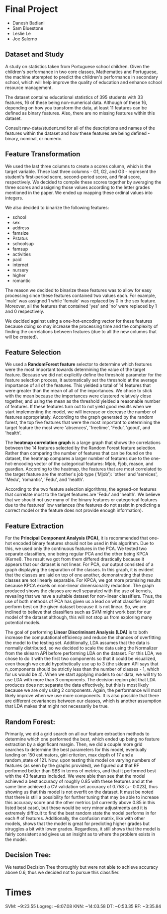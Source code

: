 # Final Project

- Danesh Badlani
- Sam Bluestone
- Leslie Le
- Joe Salerno

## Dataset and Study

A study on statistics taken from Portuguese school children. Given the children's performance in two core classes, Mathematics and Portuguese, the machine attempted to predict the children's performance in secondary school, which will help improve the quality of education and enhance school resource management.

The dataset contains educational statistics of 395 students with 33 features, 16 of these being non-numerical data. Although of these 16, depending on how you transform the data, at least 11 features can be defined as binary features. Also, there are no missing features within this dataset.

Consult raw-data/student.md for all of the descriptions and names of the features within the dataset and how these features are being defined - binary, nominal, or numeric.

## Feature Transformation

We used the last three columns to create a scores column, which is the target variable. These last three columns - G1, G2, and G3 - represent the student's first-period score, second-period score, and final score, respectively. We decided to compile these scores together by averaging the three scores and assigning those values according to the letter grades mentioned in the paper. We ended up mapping these ordinal values into integers.

We also decided to binarize the following features:

- school
- sex
- address
- famsize
- Pstatus
- schoolsup
- famsup
- activities
- paid
- internet
- nursery
- higher
- romantic

The reason we decided to binarize these features was to allow for easy processing since these features contained two values each. For example, 'male' was assigned 1 while 'female' was replaced by 0 in the sex feature. Moreover, all the features that contained 'yes' and 'no' were replaced by 1 and 0 respectively.

We decided against using a one-hot-encoding vector for these features because doing so may increase the processing time and the complexity of finding the correlations between features (due to all the new columns that will be created).

## Feature Selection

We used a **RandomForest feature** selector to determine which features were the most important towards determining the value of the target feature. Because we did not explicitly define the threshold parameter for the feature selection process, it automatically set the threshold at the average importance of all of the features. This yielded a total of 14 features that were greater than the mean of all of the importances. We chose to stick with the mean because the importances were clustered relatively close together, and using the mean as the threshold yielded a reasonable number of features. If these features turn out to not yield good results when we start implementing the model, we will increase or decrease the number of features appropriately. According to the graph generated by the random forest, the top five features that were the most important to determining the target feature the most were 'absences', 'freetime', 'Fedu', 'goout', and 'health'.

The **heatmap correlation graph** is a large graph that shows the correlations between the 14 features selected by the Random Forest feature selection. Rather than comparing the number of features that can be found on the dataset, the heatmap compares a larger number of features due to the one-hot-encoding vector of the categorical features: Mjob, Fjob, reason, and guardian. According to the heatmap, the features that are most correlated to the target feature are the mother's job type ('Mjob'): 'other' and 'services', 'Medu', 'romantic', 'Fedu', and 'health'.

According to the two feature selection algorithms, the agreed-on features that correlate most to the target features are 'Fedu' and 'health'. We believe that we should not use many of the binary features or categorical features due to the features' low variances (the features do not assist in predicting a correct model or the feature does not provide enough information).

## Feature Extraction

For the **Principal Component Analysis (PCA)**, it is recommended that one-hot encoded binary features should not be used in this algorithm. Due to this, we used only the continuous features in the PCA. We tested two separate classifiers, one being regular PCA and the other being KPCA (Kernel). The result we got from them differed drastically because it appears that our dataset is not linear. For PCA, our output consisted of a graph displaying the separation of the classes. In this graph, it is evident that the classes are laid on top of one another, demonstrating that these classes are not linearly separable. For KPCA, we got more promising results because KPCA excels on non-linear dimensionality reduction. The graph produced shows the classes are well separated with the use of kernels, revealing that we have a suitable dataset for non-linear classifiers. Thus, the use of both methods of PCA has given us a lead on what classifier might perform best on the given dataset because it is not linear. So, we are inclined to believe that classifiers such as SVM might work best for our model of the dataset although, this will not stop us from exploring many potential models.

The goal of performing **Linear Discriminant Analysis (LDA)** is to both increase the computational efficiency and reduce the chances of overfitting the model to the testing set. Additionally, LDA assumes that the data is normally distributed, so we decided to scale the data using the Normalizer from the sklearn API before performing LDA on the dataset. For this LDA, we chose to do it with the first two components so that it could be visualized, even though we could hypothetically use up to 3 (the sklearn API says that n_components should be strictly less than the number of classes - 1, which for us would be 4). When we start applying models to our data, we will try to use LDA with more than 3 components. The decision region plot that LDA produces does not separate the data effectively, but this is most likely because we are only using 2 components. Again, the performance will most likely improve when we use more components. It is also possible that there are different covariances between our classes, which is another assumption that LDA makes that might not necessarily be true.


## Random Forest: 

Primarily, we did a grid search on all our feature extraction methods to determine which one performed the best, which ended up being no feature extraction by a significant margin. Then, we did a couple more grid searches to determine the best parameters for this model, eventually landing on 150 estimators, gini criterion, max depth of 17 and a random_state of 121. Now, upon testing this model on varying numbers of features (as seen by the graphs provided), we figured out that RF performed better than SBS in terms of metrics, and that it performed best with the 43 features included. We were able then see that the model achieved a best accuracy of roughly 0.85 with these features and at the same time achieved a CV validation set accuracy of 0.758 (+- 0.023), thus showing us that this model is not overfit on the dataset. It must be noted that there is still a possibility for further tuning that may be able to increase this accuracy score and the other metrics (all currently above 0.85 in this listed best case), but these would be very minor adjustments and it is extremely difficult to find the best random state the model performs in for each # of features. Additionally, the confusion matrix, like with other models, shows that the model is great for predicting higher grades but struggles a bit with lower grades. Regardless, it still shows that the model is fairly consistent and gives us an insight as to where the problem exists in the model.

## Decision Tree:  

We tested Decision Tree thoroughly but were not able to achieve accuracy above 0.6, thus we decided not to pursue this classifier. 


# Times
SVM: ~9:23.55
Logreg: ~8:07.08
KNN: ~14:03.58
DT: ~0:53.35
RF: ~3:35.84
